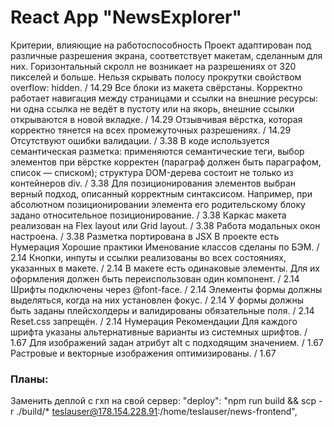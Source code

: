 # React App "NewsExplorer"

Критерии, влияющие на работоспособность
Проект адаптирован под различные разрешения экрана, соответствует макетам, сделанным для них. Горизонтальный скролл не возникает на разрешениях от 320 пикселей и больше. Нельзя скрывать полосу прокрутки свойством overflow: hidden. / 14.29
Все блоки из макета свёрстаны. Корректно работает навигация между страницами и ссылки на внешние ресурсы: ни одна ссылка не ведёт в пустоту или на якорь, внешние ссылки открываются в новой вкладке. / 14.29
Отзывчивая вёрстка, которая корректно тянется на всех промежуточных разрешениях. / 14.29
Отсутствуют ошибки валидации. / 3.38
В коде используется семантическая разметка: применяются семантические теги, выбор элементов при вёрстке корректен (параграф должен быть параграфом, список — списком); структура DOM-дерева состоит не только из контейнеров div. / 3.38
Для позиционирования элементов выбран верный подход, описанный корректным синтаксисом. Например, при абсолютном позиционировании элемента его родительскому блоку задано относительное позиционирование. / 3.38
Каркас макета реализован на Flex layout или Grid layout. / 3.38
Работа модальных окон настроена. / 3.38
Разметка портирована в JSX
В проекте есть
Нумерация
Хорошие практики
Именование классов сделаны по БЭМ. / 2.14
Кнопки, инпуты и ссылки реализованы во всех состояниях, указанных в макете. / 2.14
В макете есть одинаковые элементы. Для их оформления должен быть переиспользован один компонент. / 2.14
Шрифты подключены через @font-face. / 2.14
Элементы формы должны выделяться, когда на них установлен фокус. / 2.14
У формы должны быть заданы плейсхолдеры и валидированы обязательные поля. / 2.14
Reset.css запрещён. / 2.14
Нумерация
Рекомендации
Для каждого шрифта указаны альтернативные варианты из системных шрифтов. / 1.67
Для изображений задан атрибут alt с подходящим значением. / 1.67
Растровые и векторные изображения оптимизированы. / 1.67

### Планы:

Заменить деплой с гхп на свой сервер:
    "deploy": "npm run build && scp -r ./build/* teslauser@178.154.228.91:/home/teslauser/news-frontend",